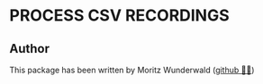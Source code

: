 # PROCESS CSV RECORDINGS

## Author

This package has been written by Moritz Wunderwald ([github 🧑‍💻](https://github.com/wunderwald))
